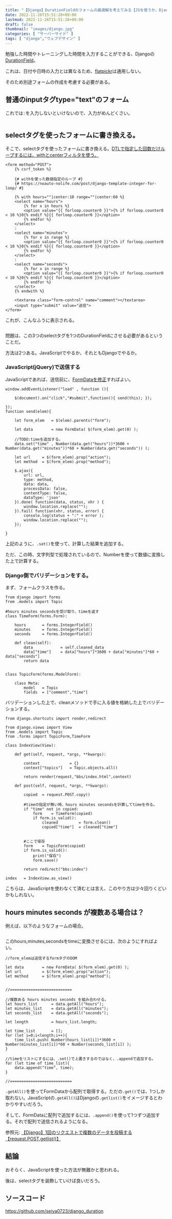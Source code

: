 ```yaml
---
title: "【Django】DurationFieldのフォームの最適解を考えてみる【JSを使うか、Django側で制御するか】"
date: 2022-11-26T15:51:28+09:00
lastmod: 2022-11-26T15:51:28+09:00
draft: false
thumbnail: "images/django.jpg"
categories: [ "サーバーサイド" ]
tags: [ "django","ウェブデザイン" ]
---
```



勉強した時間やトレーニングした時間を入力することができる、Djangoの[DurationField](/post/django-models-time-calc/)。

これは、日付や日時の入力とは異なるため、[flatpickr](/post/flatpickr-install/)は通用しない。

そのため別途フォームの作成を考慮する必要がある。


## 普通のinputタグtype="text"のフォーム

これでは`:`を入力しないといけないので、入力がめんどくさい。

<div class="img-center"><img src="/images/Screenshot from 2022-11-26 16-23-28.png" alt=""></div>


## selectタグを使ったフォームに書き換える。

そこで、selectタグを使ったフォームに書き換える。[DTLで指定した回数だけループするには、withとcenterフィルタを使う。](/post/django-template-integer-for-loop/)

```
<form method="POST">
    {% csrf_token %}

    {# withを使った数値指定のループ #}
    {# https://noauto-nolife.com/post/django-template-integer-for-loop/ #}

    {% with hours=""|center:10 range=""|center:60 %}
    <select name="hours">
        {% for x in hours %}
        <option value="{{ forloop.counter0 }}">{% if forloop.counter0 < 10 %}0{% endif %}{{ forloop.counter0 }}</option>
        {% endfor %}
    </select>
    :
    <select name="minutes">
        {% for x in range %}
        <option value="{{ forloop.counter0 }}">{% if forloop.counter0 < 10 %}0{% endif %}{{ forloop.counter0 }}</option>
        {% endfor %}
    </select>
    :
    <select name="seconds">
        {% for x in range %}
        <option value="{{ forloop.counter0 }}">{% if forloop.counter0 < 10 %}0{% endif %}{{ forloop.counter0 }}</option>
        {% endfor %}
    </select>
    {% endwith %}

    <textarea class="form-control" name="comment"></textarea>
    <input type="submit" value="送信">
</form>
```

これが、こんなふうに表示される。

<div class="img-center"><img src="/images/Screenshot from 2022-11-26 16-27-09.png" alt=""></div>

問題は、この3つのselectタグを1つのDurationFieldにさせる必要があるということだ。

方法は2つある。JavaScriptでやるか、それともDjangoでやるか。

### JavaScript(jQuery)で送信する

JavaScriptであれば、送信前に、[FormDataを修正](/post/javascript-formdata-obj-set/)すればよい。


```
window.addEventListener("load" , function (){

    $(document).on("click","#submit",function(){ send(this); });

});
function send(elem){

    let form_elem   = $(elem).parents("form");

    let data        = new FormData( $(form_elem).get(0) );

    //TODO:timeを追加する。
    data.set("time" , Number(data.get("hours"))*3600 + Number(data.get("minutes"))*60 + Number(data.get("seconds")) );

    let url     = $(form_elem).prop("action");
    let method  = $(form_elem).prop("method");

    $.ajax({
        url: url,
        type: method,
        data: data,
        processData: false,
        contentType: false,
        dataType: 'json'
    }).done( function(data, status, xhr ) {
        window.location.replace("");
    }).fail( function(xhr, status, error) {
        console.log(status + ":" + error );
        window.location.replace("");
    });

}
```

上記のように、`.set()`を使って、計算した結果を追加する。

ただ、この時、文字列型で処理されているので、Numberを使って数値に変換した上で計算する。


### Django側でバリデーションをする。

まず、フォームクラスを作る。


```
from django import forms
from .models import Topic

#hours minutes secondsを受け取り、timeを返す
class TimeForm(forms.Form):

    hours       = forms.IntegerField()
    minutes     = forms.IntegerField()
    seconds     = forms.IntegerField()
    
    def clean(self):
        data            = self.cleaned_data
        data["time"]    = data["hours"]*3600 + data["minutes"]*60 + data["seconds"]
        return data


class TopicForm(forms.ModelForm):

    class Meta:
        model   = Topic
        fields  = ["comment","time"]

```

バリデーションした上で、cleanメソッドで手に入る値を格納した上でバリデーションする。


```
from django.shortcuts import render,redirect

from django.views import View
from .models import Topic
from .forms import TopicForm,TimeForm

class IndexView(View):

    def get(self, request, *args, **kwargs):

        context             = {}
        context["topics"]   = Topic.objects.all()

        return render(request,"bbs/index.html",context)

    def post(self, request, *args, **kwargs):

        copied  = request.POST.copy()

        #timeの指定が無い時、hours minutes secondsを計算してtimeを作る。
        if "time" not in copied:
            form    = TimeForm(copied)
            if form.is_valid():
                cleaned         = form.clean()
                copied["time"]  = cleaned["time"]


        #ここで保存
        form    = TopicForm(copied)
        if form.is_valid():
            print("保存")
            form.save()

        return redirect("bbs:index")

index   = IndexView.as_view()
```

こちらは、JavaScriptを使わなくて済むとは言え、このやり方は少々回りくどいかもしれない。


## hours minutes seconds が複数ある場合は？

例えば、以下のようなフォームの場合。

<div class="img-center"><img src="/images/Screenshot from 2022-11-27 09-32-23.png" alt=""></div>

このhours,minutes,secondsをtimeに変換させるには、次のようにすればよい。


    //form_elemは送信するformタグのDOM

    let data        = new FormData( $(form_elem).get(0) );
    let url         = $(form_elem).prop("action");
    let method      = $(form_elem).prop("method");


    //===========================

    //複数ある hours minutes seconds を組み合わせる。
    let hours_list      = data.getAll("hours");
    let minutes_list    = data.getAll("minutes");
    let seconds_list    = data.getAll("seconds");

    let length          = hours_list.length;

    let time_list       = []; 
    for (let i=0;i<length;i++){
        time_list.push( Number(hours_list[i])*3600 + Number(minutes_list[i])*60 + Number(seconds_list[i]) );
    }   

    //timeをリストにするには、.set()で上書きするのではなく、.appendで追加する。
    for (let time of time_list){
        data.append("time", time);
    }   

    //===========================


`.getAll()`を使ってFormDataから配列で取得する。ただの`.get()`では、1つしか取れない。JavaScriptの`.getAll()`はDjangoの`.getlist()`をイメージするとわかりやすいだろう。

そして、FormDataに配列で追加するには、`.append()`を使って1つずつ追加する。それで配列で送信されるようになる。

参照元: [【Django】1回のリクエストで複数のデータを投稿する【request.POST.getlist()】](/post/django-multi-send/)


## 結論

おそらく、JavaScriptを使った方法が無難かと思われる。

後は、selectタグを装飾していけば良いだろう。

## ソースコード

https://github.com/seiya0723/django_duration


